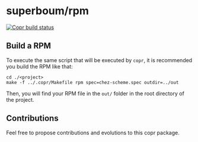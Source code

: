 # superboum/rpm

[![Copr build status](https://copr.fedorainfracloud.org/coprs/superboum/chez-scheme/package/chez-scheme/status_image/last_build.png)](https://copr.fedorainfracloud.org/coprs/superboum/chez-scheme/package/chez-scheme/)

## Build a RPM

To execute the same script that will be executed by `copr`, it is recommended you build the RPM like that:

```
cd ./<project>
make -f ../.copr/Makefile rpm spec=chez-scheme.spec outdir=../out
```

Then, you will find your RPM file in the `out/` folder in the root directory of the project.

## Contributions

Feel free to propose contributions and evolutions to this copr package.
